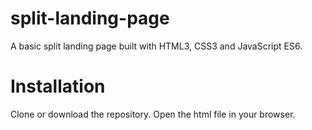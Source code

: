 # split-landing-page
A basic split landing page built with HTML3, CSS3 and JavaScript ES6.

# Installation

Clone or download the repository.
Open the html file in your browser.

